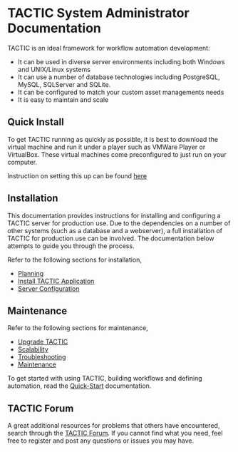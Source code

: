 # TACTIC System Administrator Documentation

TACTIC is an ideal framework for workflow automation development:

- It can be used in diverse server environments including both Windows and UNIX/Linux systems
- It can use a number of database technologies including PostgreSQL, MySQL, SQLServer and SQLite.
- It can be configured to match your custom asset managements needs
- It is easy to maintain and scale

## Quick Install

To get TACTIC running as quickly as possible, it is best to download the virtual machine and run it under a player such as VMWare Player or VirtualBox.  These virtual machines come preconfigured to just run on your computer.

Instruction on setting this up can be found [here](tsi-setup-and-install)

## Installation

This documentation provides instructions for installing and configuring a TACTIC server for production use.  Due to the dependencies on a number of other systems (such as a database and a webserver), a full installation of TACTIC for production use can be involved.  The documentation below attempts to guide you through the process.



Refer to the following sections for installation,

- [Planning](deploy-tactic-scalability-solution.md)
- [Install TACTIC Application](system-requirements.md)
- [Server Configuration](deploy-tactic-checktlist)

## Maintenance

Refer to the following sections for maintenance,

- [Upgrade TACTIC](upgrade-tactic.md)
- [Scalability](configuration-examples.md)
- [Troubleshooting](troubleshooting-tactic.md)
- [Maintenance](backup-and-restore-server.md)

To get started with using TACTIC, building workflows and defining automation, read the [Quick-Start](/docs/quick-start) documentation.


## TACTIC Forum

A great additional resources for problems that others have encountered, search through the [TACTIC Forum](http://forum.southpawtech.com).  If you cannot find what you need, feel free to register and post any questions or issues you may have.


